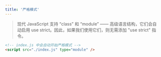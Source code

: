 ```yaml
---
title: '严格模式'
---
```


> 现代 JavaScript 支持 “class” 和 “module” —— 高级语言结构，它们会自动启用 use strict。因此，如果我们使用它们，则无需添加 "use strict" 指令。

```html
<!-- index.js 中会自动开始严格模式 -->
<script src="./index.js" type="module" />
```
